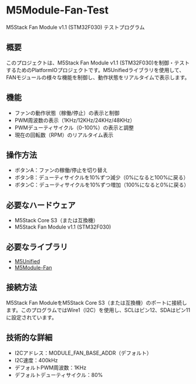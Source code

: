 # M5Module-Fan-Test
M5Stack Fan Module v1.1 (STM32F030) テストプログラム

## 概要
このプロジェクトは、M5Stack Fan Module v1.1 (STM32F030)を制御・テストするためのPlatformIOプロジェクトです。M5Unifiedライブラリを使用して、FANモジュールの様々な機能を制御し、動作状態をリアルタイムで表示します。

## 機能
- ファンの動作状態（稼働/停止）の表示と制御
- PWM周波数の表示（1KHz/12KHz/24KHz/48KHz）
- PWMデューティサイクル（0-100%）の表示と調整
- 現在の回転数（RPM）のリアルタイム表示

## 操作方法
- ボタンA：ファンの稼働/停止を切り替え
- ボタンB：デューティサイクルを10%ずつ減少（0%になると100%に戻る）
- ボタンC：デューティサイクルを10%ずつ増加（100%になると0%に戻る）

## 必要なハードウェア
- M5Stack Core S3（または互換機）
- M5Stack Fan Module v1.1 (STM32F030)

## 必要なライブラリ
- [M5Unified](https://github.com/m5stack/M5Unified)
- [M5Module-Fan](https://github.com/m5stack/M5Module-Fan)

## 接続方法
M5Stack Fan ModuleをM5Stack Core S3（または互換機）のポートに接続します。このプログラムではWire1（I2C）を使用し、SCLはピン12、SDAはピン11に設定されています。

## 技術的な詳細
- I2Cアドレス：MODULE_FAN_BASE_ADDR（デフォルト）
- I2C速度：400kHz
- デフォルトPWM周波数：1KHz
- デフォルトデューティサイクル：80%

